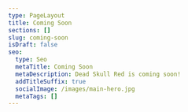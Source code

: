 ```yaml
---
type: PageLayout
title: Coming Soon
sections: []
slug: coming-soon
isDraft: false
seo:
  type: Seo
  metaTitle: Coming Soon
  metaDescription: Dead Skull Red is coming soon!
  addTitleSuffix: true
  socialImage: /images/main-hero.jpg
  metaTags: []
---
```

